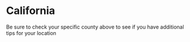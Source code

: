 # California
Be sure to check your specific county above to see if you have additional tips for your location